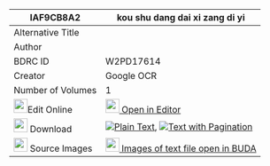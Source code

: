 |IAF9CB8A2|kou shu dang dai xi zang di yi 
| --- | --- 
|Alternative Title |
|Author | 
|BDRC ID | W2PD17614
|Creator | Google OCR
|Number of Volumes| 1
|<img width="25" src="https://img.icons8.com/color/25/000000/edit-property.png">Edit Online| [<img width="25" src="https://avatars.githubusercontent.com/u/45091458?s=200&v=4"> Open in Editor](http://editor.openpecha.org/IAF9CB8A2)
|<img width="25" src="https://img.icons8.com/fluent/48/000000/download-2.png"/>  Download | [![](https://img.icons8.com/color/20/000000/txt.png)Plain Text](https://github.com/Openpecha/IAF9CB8A2/releases/download/v2/kou_shu_dang_dai_xi_zang_di_yi_plain_IAF9CB8A2.zip), [![](https://img.icons8.com/color/20/000000/txt.png)Text with Pagination](https://github.com/Openpecha/IAF9CB8A2/releases/download/v2/kou_shu_dang_dai_xi_zang_di_yi_pages_IAF9CB8A2.zip)
|<img width="25" src="https://img.icons8.com/plasticine/100/000000/pictures-folder.png"/>  Source Images | [<img width="25" src="https://library.bdrc.io/icons/BUDA-small.svg"> Images of text file open in BUDA](https://library.bdrc.io/show/bdr:W2PD17614)